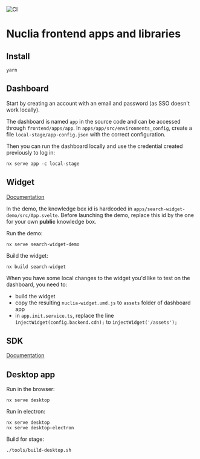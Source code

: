 ![CI](https://github.com/nuclia/frontend/actions/workflows/deploy.yml/badge.svg)

# Nuclia frontend apps and libraries

## Install

```
yarn
```

## Dashboard

Start by creating an account with an email and password (as SSO doesn't work locally).

The dashboard is named `app` in the source code and can be accessed through `frontend/apps/app`.
In `apps/app/src/environments_config`, create a file `local-stage/app-config.json` with the correct configuration.

Then you can run the dashboard locally and use the credential created previously to log in:

```
nx serve app -c local-stage
```


## Widget

[Documentation](https://docs.nuclia.dev/docs/widget/api)

In the demo, the knowledge box id is hardcoded in `apps/search-widget-demo/src/App.svelte`. 
Before launching the demo, replace this id by the one for your own **public** knowledge box.

Run the demo:

```
nx serve search-widget-demo
```

Build the widget:

```
nx build search-widget
```

When you have some local changes to the widget you'd like to test on the dashboard, you need to:
- build the widget
- copy the resulting `nuclia-widget.umd.js` to `assets` folder of dashboard app
- in `app.init.service.ts`, replace the line `injectWidget(config.backend.cdn);` to `injectWidget('/assets');` 

## SDK

[Documentation](https://docs.nuclia.dev/docs/sdk)

## Desktop app

Run in the browser:

```
nx serve desktop
```

Run in electron:

```
nx serve desktop
nx serve desktop-electron
```

Build for stage:

```
./tools/build-desktop.sh
```

